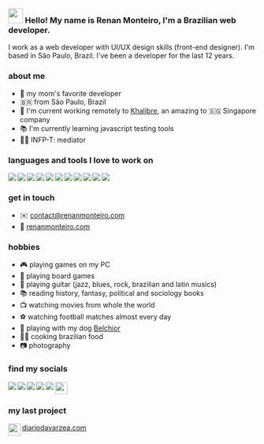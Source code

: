 ### <img src="https://media.giphy.com/media/hvRJCLFzcasrR4ia7z/giphy.gif" width="30px"> Hello! My name is Renan Monteiro, I'm a Brazilian web developer.

I work as a web developer with UI/UX design skills (front-end designer). I'm based in São Paulo, Brazil. I've been a developer for the last 12 years.

### about me

- 🏅 my mom's favorite developer
- 🇧🇷 from São Paulo, Brazil
- 🔭 I'm current working remotely to [Khalibre](https://khalibre.com), an amazing to 🇸🇬 Singapore company 
- 📚 I'm currently learning javascript testing tools
- 🧙‍♂️ INFP-T: mediator

### languages and tools I love to work on

<img src="https://img.icons8.com/color/25/000000/javascript.png" align="left" />
<img src="https://img.icons8.com/color/25/000000/typescript.png" align="left" />
<img src="https://img.icons8.com/color/25/000000/python.png" align="left" />
<img src="https://img.icons8.com/color/25/000000/vue-js.png" align="left" />
<img src="https://img.icons8.com/color/25/000000/react-native.png" align="left" />
<img src="https://img.icons8.com/color/25/000000/angularjs.png" align="left" />
<img src="https://img.icons8.com/color/25/000000/sass-avatar.png" align="left" />
<img src="https://img.icons8.com/color/25/000000/ubuntu--v1.png" align="left" />
<img src="https://img.icons8.com/color/25/000000/docker.png" align="left" />
<img src="https://img.icons8.com/color/25/000000/mongodb.png" align="left" />
<img src="https://img.icons8.com/color/25/000000/visual-studio-code-2019.png" align="left" />

<br>

### get in touch

- ✉️ contact@renanmonteiro.com
- 🔗 [renanmonteiro.com](https://renanmonteiro.com)

### hobbies
- 🎮 playing games on my PC
- 🎲 playing board games
- 🎸 playing guitar (jazz, blues, rock, brazilian and latin musics) 
- 📚 reading history, fantasy, political and sociology books
- 📺 watching movies from whole the world
- ⚽ watching football matches almost every day
- 🐶 playing with my dog [Belchior](https://i.ibb.co/sQL2L9W/IMG-20200506-182310518.jpg)
- 🧑‍🍳 cooking brazilian food
- 📷 photography

### find my socials

<a href="https://www.linkedin.com/in/renanmonsi">
  <img src="https://img.icons8.com/color/25/000000/linkedin.png" align="left" />
</a>

<a href="https://twitter.com/renanmonsi">
  <img src="https://img.icons8.com/fluent/25/000000/twitter.png" align="left" />
</a>

<a href="https://open.spotify.com/user/12146204592">
  <img src="https://img.icons8.com/color/25/000000/spotify--v1.png" align="left" />
</a>

<a href="https://www.twitch.tv/renanmonsi">
  <img src="https://img.icons8.com/fluent/25/000000/twitch.png" align="left" />
</a>

<a href="https://letterboxd.com/renanmonteiros/">
    <img src="https://styles.redditmedia.com/t5_2vts7/styles/communityIcon_2d09y2dsv5941.png?width=256&s=30bfbaf948023fa9ba2c0b87f803523406990231" width="25" />
</a>

<a href="https://www.discogs.com/user/renanmonsi">
  <img src="https://img.icons8.com/color/25/000000/music-record--v1.png" align="left" />
</a>

<br>

### my last project

<a href="https://imgbb.com/">
    <img src="https://i.ibb.co/jJ2BK9b/32x32.png" width="25" align="left" />
</a>

[diariodavarzea.com](https://diariodavarzea.com)
